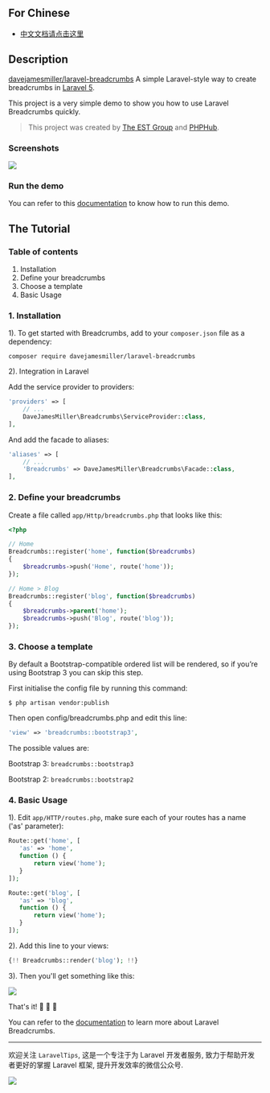 ## For Chinese

* [中文文档请点击这里](https://phphub.org/topics/1914)

## Description
[davejamesmiller/laravel-breadcrumbs](https://github.com/davejamesmiller/laravel-breadcrumbs) A simple Laravel-style way to create breadcrumbs in [Laravel 5](http://laravel.com/).

This project is a very simple demo to show you how to use Laravel Breadcrumbs quickly.

> This project was created by [The EST Group](http://estgroupe.com/) and [PHPHub](https://phphub.org/).

### Screenshots

![](http://ww3.sinaimg.cn/large/76dc7f1bjw1f2825h2x6mj21kw0zbn05.jpg)

### Run the demo

You can refer to this [documentation](https://github.com/Aufree/laravel-packages-top100/blob/master/how-to-run-a-laravel-project.md) to know how to run this demo.

## The Tutorial

### Table of contents

1. Installation
2. Define your breadcrumbs
3. Choose a template
4. Basic Usage

### 1. Installation

1). To get started with Breadcrumbs, add to your `composer.json` file as a dependency:

```shell
composer require davejamesmiller/laravel-breadcrumbs
```

2). Integration in Laravel

Add the service provider to providers:

```php
'providers' => [
    // ...
    DaveJamesMiller\Breadcrumbs\ServiceProvider::class,
],
```

And add the facade to aliases:

```php
'aliases' => [
    // ...
    'Breadcrumbs' => DaveJamesMiller\Breadcrumbs\Facade::class,
],
```

### 2. Define your breadcrumbs

Create a file called `app/Http/breadcrumbs.php` that looks like this:

```php
<?php

// Home
Breadcrumbs::register('home', function($breadcrumbs)
{
    $breadcrumbs->push('Home', route('home'));
});

// Home > Blog
Breadcrumbs::register('blog', function($breadcrumbs)
{
    $breadcrumbs->parent('home');
    $breadcrumbs->push('Blog', route('blog'));
});
```

### 3. Choose a template

By default a Bootstrap-compatible ordered list will be rendered, so if you’re using Bootstrap 3 you can skip this step.

First initialise the config file by running this command:

```shell
$ php artisan vendor:publish
```

Then open config/breadcrumbs.php and edit this line:

```php
'view' => 'breadcrumbs::bootstrap3',
```

The possible values are:

Bootstrap 3: `breadcrumbs::bootstrap3`

Bootstrap 2: `breadcrumbs::bootstrap2`

### 4. Basic Usage

1). Edit `app/HTTP/routes.php`, make sure each of your routes has a name ('as' parameter):

```php
Route::get('home', [
   'as' => 'home',
   function () {
       return view('home');
   }
]);

Route::get('blog', [
   'as' => 'blog',
   function () {
       return view('home');
   }
]);
```

2). Add this line to your views:

```php
{!! Breadcrumbs::render('blog'); !!}
```

3). Then you'll get something like this:

![](http://ww1.sinaimg.cn/large/76dc7f1bjw1f2940y9j9rj20by04w745.jpg)

That's it! :beers: :beers: :beers:

You can refer to the [documentation](http://laravel-breadcrumbs.davejamesmiller.com/en/latest/start.html) to learn more about Laravel Breadcrumbs.

---

欢迎关注 `LaravelTips`, 这是一个专注于为 Laravel 开发者服务, 致力于帮助开发者更好的掌握 Laravel 框架, 提升开发效率的微信公众号.

![](http://ww4.sinaimg.cn/large/76dc7f1bjw1f23moqj4qzj20by0bywfa.jpg)
